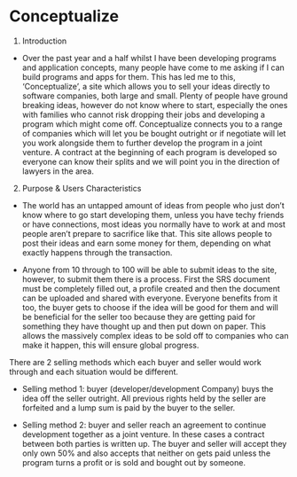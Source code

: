 # Conceptualize

1. Introduction

- Over the past year and a half whilst I have been developing programs and application
concepts, many people have come to me asking if I can build programs and apps for
them. This has led me to this, ‘Conceptualize’, a site which allows you to sell your ideas
directly to software companies, both large and small. Plenty of people have ground
breaking ideas, however do not know where to start, especially the ones with families
who cannot risk dropping their jobs and developing a program which might come off.
Conceptualize connects you to a range of companies which will let you be bought
outright or if negotiate will let you work alongside them to further develop the program
in a joint venture. A contract at the beginning of each program is developed so
everyone can know their splits and we will point you in the direction of lawyers in the
area.

2. Purpose & Users Characteristics
- The world has an untapped amount of ideas from people who just don’t know where to
go start developing them, unless you have techy friends or have connections, most ideas
you normally have to work at and most people aren’t prepare to sacrifice like that. This
site allows people to post their ideas and earn some money for them, depending on
what exactly happens through the transaction.

- Anyone from 10 through to 100 will be able to submit ideas to the site, however, to
submit them there is a process. First the SRS document must be completely filled out, a
profile created and then the document can be uploaded and shared with everyone.
Everyone benefits from it too, the buyer gets to choose if the idea will be good for them
and will be beneficial for the seller too because they are getting paid for something they
have thought up and then put down on paper. This allows the massively complex ideas
to be sold off to companies who can make it happen, this will ensure global progress.

There are 2 selling methods which each buyer and seller would work through and each
situation would be different.

- Selling method 1: buyer (developer/development Company) buys the idea off the seller
outright. All previous rights held by the seller are forfeited and a lump sum is paid by the
buyer to the seller.

- Selling method 2: buyer and seller reach an agreement to continue development
together as a joint venture. In these cases a contract between both parties is written up.
The buyer and seller will accept they only own 50% and also accepts that neither on
gets paid unless the program turns a profit or is sold and bought out by someone.
